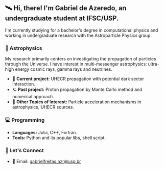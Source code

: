 ## 🛰️ Hi, there! I'm Gabriel de Azeredo, an undergraduate student at IFSC/USP.

I'm currently studying for a bachelor's degree in computational physics and working in undergraduate research with the Astroparticle Physics group. 

### 🌌 Astrophysics

My research primarily centers on investigating the propagation of particles through the Universe. I have interest in multi-messenger astrophysics: ultra-high energy cosmic rays, gamma rays and neutrines.

- 🔭 **Current project:** UHECR propagation with potential dark sector interaction.
- 🪐 **Past project:** Proton propagation by Monte Carlo method and numerical approach.
- 🚀 **Other Topics of Interest:** Particle acceleration mechanisms in astrophysics, UHECR sources.

### 💻 Programming

- **Languages:** Julia, C++, Fortran.
- **Tools:** Python and its popular libs, shell script.

### 📡 Let's Connect

- 📧 Email: gabrielfreitas.azr@usp.br
